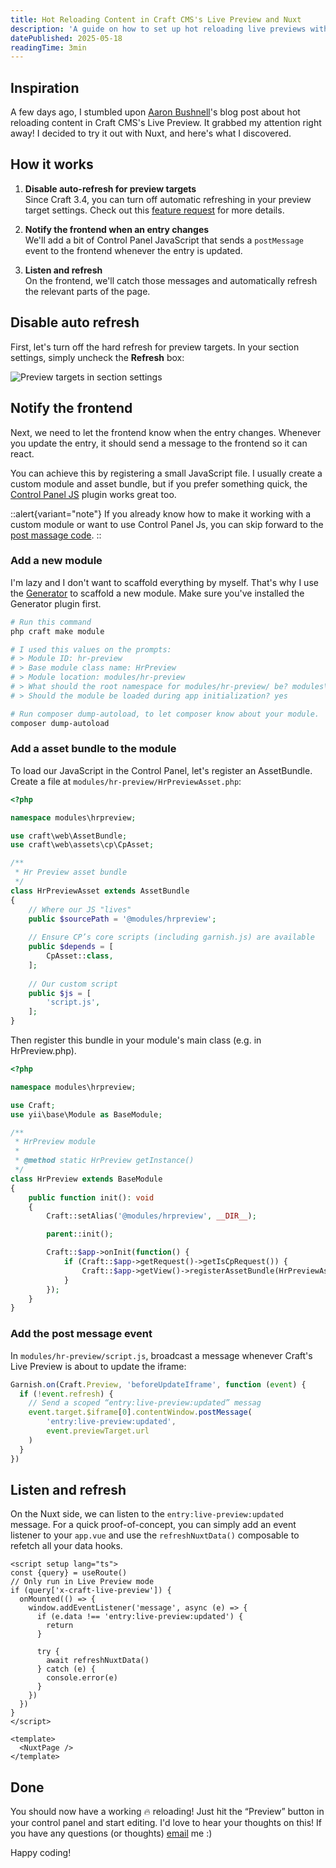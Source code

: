 ```yaml
---
title: Hot Reloading Content in Craft CMS's Live Preview and Nuxt
description: 'A guide on how to set up hot reloading live previews with Nuxt and Craft CMS'
datePublished: 2025-05-18
readingTime: 3min
---
```


## Inspiration

A few days ago, I stumbled upon [Aaron Bushnell](https://aaronmbushnell.com/hot-reloading-content-in-craft-cms-live-preview/)'s blog post about hot reloading content in Craft CMS's Live Preview. It grabbed my attention right away! I decided to try it out with Nuxt, and here's what I discovered.

## How it works

1. **Disable auto-refresh for preview targets** <br>
   Since Craft 3.4, you can turn off automatic refreshing in your preview target settings. Check out this [feature request](https://github.com/craftcms/cms/issues/5359) for more details.

2. **Notify the frontend when an entry changes** <br>
   We'll add a bit of Control Panel JavaScript that sends a `postMessage` event to the frontend whenever the entry is updated.

3. **Listen and refresh** <br>
   On the frontend, we'll catch those messages and automatically refresh the relevant parts of the page.

## Disable auto refresh

First, let's turn off the hard refresh for preview targets. In your section settings, simply uncheck the **Refresh** box:

![Preview targets in section settings](/images/bitmap/refresh-preview.png)

## Notify the frontend

Next, we need to let the frontend know when the entry changes. Whenever you update the entry, it should send a message to the frontend so it can react.

You can achieve this by registering a small JavaScript file. I usually create a custom module and asset bundle, but if you prefer something quick, the [Control Panel JS](https://plugins.craftcms.com/cp-js) plugin works great too.

::alert{variant="note"}
If you already know how to make it working with a custom module or want to use Control Panel Js, you can skip forward to the [post massage code](#add-the-post-message-event).
::

### Add a new module

I'm lazy and I don't want to scaffold everything by myself. That's why I use the [Generator](https://craftcms.com/docs/4.x/extend/generator.html) to scaffold a new module. 
Make sure you've installed the Generator plugin first.

```bash
# Run this command
php craft make module 

# I used this values on the prompts:
# > Module ID: hr-preview
# > Base module class name: HrPreview
# > Module location: modules/hr-preview
# > What should the root namespace for modules/hr-preview/ be? modules\hrpreview
# > Should the module be loaded during app initialization? yes

# Run composer dump-autoload, to let composer know about your module.
composer dump-autoload 
```

### Add a asset bundle to the module

To load our JavaScript in the Control Panel, let's register an AssetBundle. Create a file at `modules/hr-preview/HrPreviewAsset.php`:

```php [/modules/hr-preview/HrPreviewAsset.php]
<?php

namespace modules\hrpreview;

use craft\web\AssetBundle;
use craft\web\assets\cp\CpAsset;

/**
 * Hr Preview asset bundle
 */
class HrPreviewAsset extends AssetBundle
{
    // Where our JS "lives"
    public $sourcePath = '@modules/hrpreview';
    
    // Ensure CP’s core scripts (including garnish.js) are available
    public $depends = [
        CpAsset::class,
    ];
    
    // Our custom script
    public $js = [
        'script.js',
    ];
}
```

Then register this bundle in your module's main class (e.g. in HrPreview.php).

```php
<?php

namespace modules\hrpreview;

use Craft;
use yii\base\Module as BaseModule;

/**
 * HrPreview module
 *
 * @method static HrPreview getInstance()
 */
class HrPreview extends BaseModule
{
    public function init(): void
    {
        Craft::setAlias('@modules/hrpreview', __DIR__);

        parent::init();

        Craft::$app->onInit(function() {
            if (Craft::$app->getRequest()->getIsCpRequest()) {
                Craft::$app->getView()->registerAssetBundle(HrPreviewAsset::class);
            }
        });
    }
}
```

### Add the post message event
In `modules/hr-preview/script.js`, broadcast a message whenever Craft's Live Preview is about to update the iframe:

``` javascript [/modules/hr-preview/script.js]
Garnish.on(Craft.Preview, 'beforeUpdateIframe', function (event) {
  if (!event.refresh) {
    // Send a scoped “entry:live-preview:updated” messag
    event.target.$iframe[0].contentWindow.postMessage(
        'entry:live-preview:updated',
        event.previewTarget.url
    )
  }
})
```

## Listen and refresh

On the Nuxt side, we can listen to the `entry:live-preview:updated` message. 
For a quick proof-of-concept, you can simply add an event listener to your `app.vue` and use the `refreshNuxtData()` composable to refetch all your data hooks.

```vue 
<script setup lang="ts">
const {query} = useRoute()
// Only run in Live Preview mode
if (query['x-craft-live-preview']) {
  onMounted(() => {
    window.addEventListener('message', async (e) => {
      if (e.data !== 'entry:live-preview:updated') {
        return
      }

      try {
        await refreshNuxtData()
      } catch (e) {
        console.error(e)
      }
    })
  })
}
</script>

<template>
  <NuxtPage />
</template>
```

## Done
You should now have a working 🔥 reloading! Just hit the “Preview” button in your control panel and start editing. 
I'd love to hear your thoughts on this! If you have any questions (or thoughts) [email](mailto:samuelreichor@gmail.com) me :)

Happy coding!